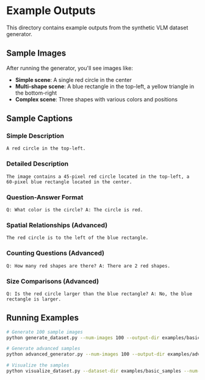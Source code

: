 # Example Outputs

This directory contains example outputs from the synthetic VLM dataset generator.

## Sample Images

After running the generator, you'll see images like:

- **Simple scene**: A single red circle in the center
- **Multi-shape scene**: A blue rectangle in the top-left, a yellow triangle in the bottom-right
- **Complex scene**: Three shapes with various colors and positions

## Sample Captions

### Simple Description
```
A red circle in the top-left.
```

### Detailed Description
```
The image contains a 45-pixel red circle located in the top-left, a 60-pixel blue rectangle located in the center.
```

### Question-Answer Format
```
Q: What color is the circle? A: The circle is red.
```

### Spatial Relationships (Advanced)
```
The red circle is to the left of the blue rectangle.
```

### Counting Questions (Advanced)
```
Q: How many red shapes are there? A: There are 2 red shapes.
```

### Size Comparisons (Advanced)
```
Q: Is the red circle larger than the blue rectangle? A: No, the blue rectangle is larger.
```

## Running Examples

```bash
# Generate 100 sample images
python generate_dataset.py --num-images 100 --output-dir examples/basic_samples

# Generate advanced samples
python advanced_generator.py --num-images 100 --output-dir examples/advanced_samples

# Visualize the samples
python visualize_dataset.py --dataset-dir examples/basic_samples --num-samples 10
```
